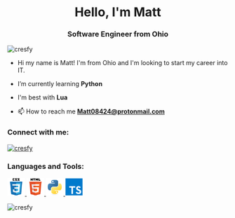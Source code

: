 <h1 align="center">Hello, I'm Matt</h1>
<h3 align="center">Software Engineer from Ohio</h3>

<p align="left"> <img src="https://komarev.com/ghpvc/?username=cresfy&label=Profile%20views&color=0e75b6&style=flat" alt="cresfy" /> </p>

- Hi my name is Matt! I'm from Ohio and I'm looking to start my career into IT.

- I’m currently learning **Python**

- I'm best with **Lua**

- 📫 How to reach me **Matt08424@protonmail.com**

<h3 align="left">Connect with me:</h3>
<p align="left">
<a href="https://twitter.com/cresfy" target="blank"><img align="center" src="https://raw.githubusercontent.com/rahuldkjain/github-profile-readme-generator/master/src/images/icons/Social/twitter.svg" alt="cresfy" height="30" width="40" /></a>
</p>

<h3 align="left">Languages and Tools:</h3>
<p align="left"> <a href="https://www.w3schools.com/css/" target="_blank" rel="noreferrer"> <img src="https://raw.githubusercontent.com/devicons/devicon/master/icons/css3/css3-original-wordmark.svg" alt="css3" width="40" height="40"/> </a> <a href="https://www.w3.org/html/" target="_blank" rel="noreferrer"> <img src="https://raw.githubusercontent.com/devicons/devicon/master/icons/html5/html5-original-wordmark.svg" alt="html5" width="40" height="40"/> </a> <a href="https://www.python.org" target="_blank" rel="noreferrer"> <img src="https://raw.githubusercontent.com/devicons/devicon/master/icons/python/python-original.svg" alt="python" width="40" height="40"/> </a> <a href="https://www.typescriptlang.org/" target="_blank" rel="noreferrer"> <img src="https://raw.githubusercontent.com/devicons/devicon/master/icons/typescript/typescript-original.svg" alt="typescript" width="40" height="40"/> </a> </p>

<p><img align="center" src="https://github-readme-stats.vercel.app/api/top-langs?username=cresfy&show_icons=true&locale=en&layout=compact" alt="cresfy" /></p>
